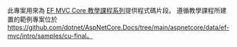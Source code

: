 此專案用來為 [EF MVC Core 教學課程系列](https://docs.microsoft.com/aspnet/core/data/ef-mvc/intro)提供程式碼片段。 遵循教學課程所建置的範例專案位於 https://github.com/dotnet/AspNetCore.Docs/tree/main/aspnetcore/data/ef-mvc/intro/samples/cu-final。
